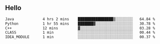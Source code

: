 ## Hello
<!--START_SECTION:waka-->

```txt
Java             4 hrs 2 mins    ████████████████▒░░░░░░░░   64.84 %
Python           1 hr 55 mins    ███████▓░░░░░░░░░░░░░░░░░   30.78 %
C++              12 mins         ▓░░░░░░░░░░░░░░░░░░░░░░░░   03.28 %
CLASS            1 min           ░░░░░░░░░░░░░░░░░░░░░░░░░   00.44 %
IDEA_MODULE      1 min           ░░░░░░░░░░░░░░░░░░░░░░░░░   00.37 %
```

<!--END_SECTION:waka-->
